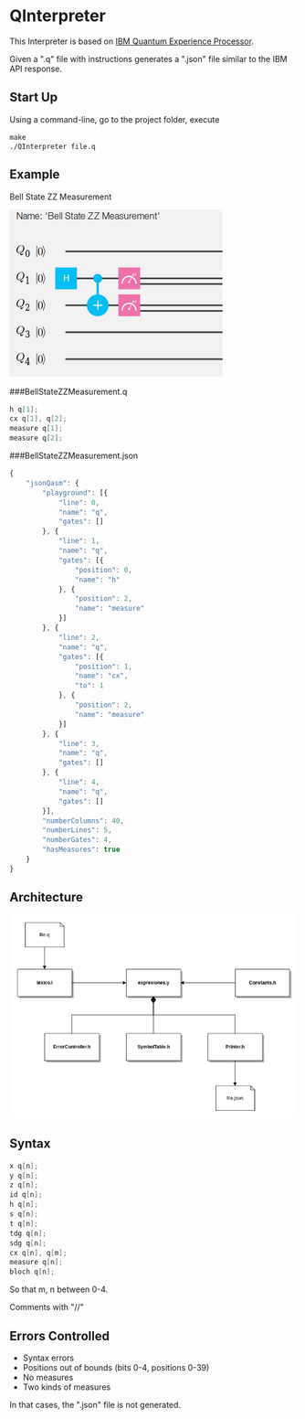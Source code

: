 # QInterpreter

This Interpreter is based on [IBM Quantum Experience Processor](https://quantumexperience.ng.bluemix.net).

Given a ".q" file with instructions generates a ".json" file similar to the IBM API response.

## Start Up

Using a command-line, go to the project folder, execute 
```
make
./QInterpreter file.q
```
## Example

Bell State ZZ Measurement

![BellStateZZMeasurement](resources/graphicExample.png)

###BellStateZZMeasurement.q

```c
h q[1];
cx q[1], q[2];
measure q[1];
measure q[2];
```

###BellStateZZMeasurement.json

```javascript
{
    "jsonQasm": {
        "playground": [{
            "line": 0,
            "name": "q",
            "gates": []
        }, {
            "line": 1,
            "name": "q",
            "gates": [{
                "position": 0,
                "name": "h"
            }, {
                "position": 2,
                "name": "measure"
            }]
        }, {
            "line": 2,
            "name": "q",
            "gates": [{
                "position": 1,
                "name": "cx",
                "to": 1
            }, {
                "position": 2,
                "name": "measure"
            }]
        }, {
            "line": 3,
            "name": "q",
            "gates": []
        }, {
            "line": 4,
            "name": "q",
            "gates": []
        }],
        "numberColumns": 40,
        "numberLines": 5,
        "numberGates": 4,
        "hasMeasures": true
    }
}
```

## Architecture

![Architecture](resources/architecture.png)

## Syntax

```c
x q[n];
y q[n];
z q[n];
id q[n];
h q[n];
s q[n];
t q[n];
tdg q[n];
sdg q[n];
cx q[n], q[m];
measure q[n];
bloch q[n];
```

So that m, n between 0-4.

Comments with "//"

## Errors Controlled

* Syntax errors
* Positions out of bounds (bits 0-4, positions 0-39)
* No measures
* Two kinds of measures

In that cases, the ".json" file is not generated.
